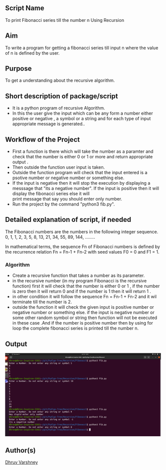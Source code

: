 ## Script Name

To print Fibonacci series till the number n Using Recursion

## Aim

To write a program for getting a fibonacci series till input n where the value of n is defined by the user.

## Purpose

To get a understanding about the recursive algorithm.

## Short description of package/script

- It is a python program of recursive Algorithm.
- In this the user give the input which can be any form a number either positive or negative , a symbol or a string and for each type of input appropriate message is generated..

## Workflow of the Project

- First a function is there which will take the number as a paramter and check that the number is either 0 or 1 or more and return appropriate output .
- Then outside the function user input is taken.
- Outside the function program will check that the input entered is a psotive number or negative number or something else.
- If the input is negative then it will stop the execution by displaying a messsage that "its a negative number". If the input is positive then it will display the fibonacci series else it will  
  print message that say you should enter only number.
- Run the project by the command "python3 fib.py".

## Detailed explanation of script, if needed

The Fibonacci numbers are the numbers in the following integer sequence.
0, 1, 1, 2, 3, 5, 8, 13, 21, 34, 55, 89, 144, ……..

In mathematical terms, the sequence Fn of Fibonacci numbers is defined by the recurrence relation
Fn = Fn-1 + Fn-2
with seed values F0 = 0 and F1 = 1.

### Algorithm

- Create a recursive function that takes a number as its parameter.
- in the recursive number (in my program Fibonacci is the recursive function) first it will check that the number is either 0 or 1 , if the number is zero then it will return 0 and if the number is 1
  then it will return 1 .
- in other condition it will follow the sequence Fn = Fn-1 + Fn-2 and it wil terminate till the number is 2.
- outside the function it will check the given input is positive number or negative number or something else. if the input is negative number or some other random symbol or string then function will
  not be executed in these case .And if the number is positive number then by using for loop the complete fibonacci series is printed till the number n.

## Output

![](Images/output.png)

## Author(s)

[Dhruv Varshney](https://github.com/dhruv-varshney)
